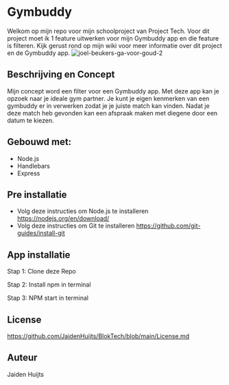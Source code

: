 # Gymbuddy
Welkom op mijn repo voor mijn schoolproject van Project Tech. Voor dit project moet ik 1 feature uitwerken voor mijn Gymbuddy app en die feature is filteren. Kijk gerust rond op mijn wiki voor meer informatie over dit project en de Gymbuddy app. 
![joel-beukers-ga-voor-goud-2](https://user-images.githubusercontent.com/112852776/225373214-e0fbf8dc-4fb0-4672-bfc2-8a09fc403dad.gif)



## Beschrijving en Concept
Mijn concept word een filter voor een Gymbuddy app. Met deze app kan je opzoek naar je ideale gym partner. Je kunt je eigen kenmerken van een gymbuddy er in verwerken zodat je je juiste match kan vinden. Nadat je deze match heb gevonden kan een afspraak maken met diegene door een datum te kiezen.

## Gebouwd met:
* Node.js
* Handlebars
* Express

## Pre installatie
* Volg deze instructies om Node.js te installeren
https://nodejs.org/en/download/
* Volg deze instructies om Git te installeren
https://github.com/git-guides/install-git

## App installatie
Stap 1: Clone deze Repo

Stap 2: Install npm in terminal

Stap 3: NPM start in terminal

## License
https://github.com/JaidenHuijts/BlokTech/blob/main/License.md

## Auteur 
Jaiden Huijts
